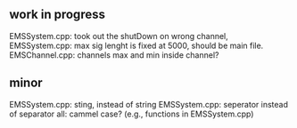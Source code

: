 
## work in progress 
EMSSystem.cpp: took out the shutDown on wrong channel,
EMSSystem.cpp: max sig lenght is fixed at 5000, should be main file.
EMSChannel.cpp: channels max and min inside channel?


## minor 
EMSSystem.cpp: sting, instead of string
EMSSystem.cpp: seperator instead of separator
all: cammel case? (e.g., functions in EMSSystem.cpp)

